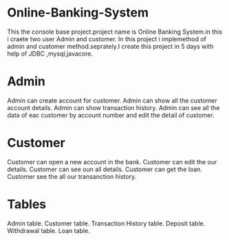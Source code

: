 # Online-Banking-System
This the console base project.project name is  Online Banking System.in this i craete two user Admin and customer.
In this project i implemethod of admin and customer method.seprately.I create this project in 5 days with help of JDBC ,mysql,javacore.

# Admin
Admin can create account for customer.
Admin can show all the customer account details.
Admin can show transaction history.
Admin can see all the data of eac customer by account number and edit the detail of customer.

# Customer
Customer can open a new account in the bank.
Customer can edit the our details.
Customer can see oun  all details.
Customer can get the loan.
Customer see the all our  transanction history.

# Tables
Admin table.
Customer table.
Transaction History table.
Deposit table.
Withdrawal table.
Loan table.



